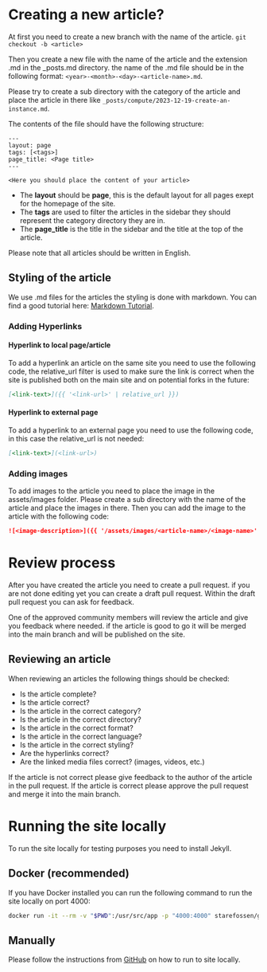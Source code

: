 # Creating a new article?
At first you need to create a new branch with the name of the article.
`git checkout -b <article>`

Then you create a new file with the name of the article and the extension .md in the _posts.md directory. the name of the .md file should be in the following format: `<year>-<month>-<day>-<article-name>.md`.  

Please try to create a sub directory with the category of the article and place the article in there like `_posts/compute/2023-12-19-create-an-instance.md`.  

The contents of the file should have the following structure:

```
---
layout: page
tags: [<tags>]
page_title: <Page title>
---

<Here you should place the content of your article>
```
- The **layout** should be **page**, this is the default layout for all pages exept for the homepage of the site.
- The **tags** are used to filter the articles in the sidebar they should represent the category directory they are in.
- The **page_title** is the title in the sidebar and the title at the top of the article.  

Please note that all articles should be written in English.

## Styling of the article
We use .md files for the articles the styling is done with markdown.
You can find a good tutorial here: [Markdown Tutorial](https://guides.github.com/features/mastering-markdown/).


### Adding Hyperlinks
#### Hyperlink to local page/article
To add a hyperlink an article on the same site you need to use the following code, the relative_url filter is used
to make sure the link is correct when the site is published both on the main site and on potential forks in the future:
```markdown
[<link-text>]({{ '<link-url>' | relative_url }})
```

#### Hyperlink to external page
To add a hyperlink to an external page you need to use the following code, in this case the relative_url is not needed:
```markdown
[<link-text>](<link-url>)
```


### Adding images
To add images to the article you need to place the image in the assets/images folder.
Please create a sub directory with the name of the article and place the images in there.
Then you can add the image to the article with the following code:
```markdown
![<image-description>]({{ '/assets/images/<article-name>/<image-name>' | relative_url }})
```

# Review process
After you have created the article you need to create a pull request. if you are not done editing yet you can create a draft pull request. Within the draft pull request you can ask for feedback.

One of the approved community members will review the article and give you feedback where needed. if the article is good to go it will be merged into the main branch and will be published on the site.

## Reviewing an article
When reviewing an articles the following things should be checked:
- Is the article complete?
- Is the article correct?
- Is the article in the correct category?
- Is the article in the correct directory?
- Is the article in the correct format?
- Is the article in the correct language?
- Is the article in the correct styling?
- Are the hyperlinks correct?
- Are the linked media files correct? (images, videos, etc.)

If the article is not correct please give feedback to the author of the article in the pull request.
If the article is correct please approve the pull request and merge it into the main branch.

# Running the site locally

To run the site locally for testing purposes you need to install Jekyll.

## Docker (recommended)

If you have Docker installed you can run the following command to run the site locally on port 4000:

```bash
docker run -it --rm -v "$PWD":/usr/src/app -p "4000:4000" starefossen/github-pages
```

## Manually

Please follow the instructions from [GitHub](https://docs.github.com/en/pages/setting-up-a-github-pages-site-with-jekyll/testing-your-github-pages-site-locally-with-jekyll) on how to run to site locally.
